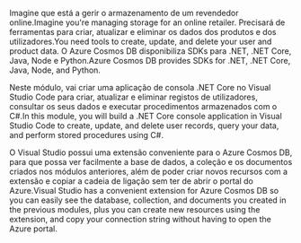 <span data-ttu-id="c9f90-101">Imagine que está a gerir o armazenamento de um revendedor online.</span><span class="sxs-lookup"><span data-stu-id="c9f90-101">Imagine you're managing storage for an online retailer.</span></span> <span data-ttu-id="c9f90-102">Precisará de ferramentas para criar, atualizar e eliminar os dados dos produtos e dos utilizadores.</span><span class="sxs-lookup"><span data-stu-id="c9f90-102">You need tools to create, update, and delete your user and product data.</span></span> <span data-ttu-id="c9f90-103">O Azure Cosmos DB disponibiliza SDKs para .NET, .NET Core, Java, Node e Python.</span><span class="sxs-lookup"><span data-stu-id="c9f90-103">Azure Cosmos DB provides SDKs for .NET, .NET Core, Java, Node, and Python.</span></span>

<span data-ttu-id="c9f90-104">Neste módulo, vai criar uma aplicação de consola .NET Core no Visual Studio Code para criar, atualizar e eliminar registos de utilizadores, consultar os seus dados e executar procedimentos armazenados com o C#.</span><span class="sxs-lookup"><span data-stu-id="c9f90-104">In this module, you will build a .NET Core console application in Visual Studio Code to create, update, and delete user records, query your data, and perform stored procedures using C#.</span></span>

<span data-ttu-id="c9f90-105">O Visual Studio possui uma extensão conveniente para o Azure Cosmos DB, para que possa ver facilmente a base de dados, a coleção e os documentos criados nos módulos anteriores, além de poder criar novos recursos com a extensão e copiar a cadeia de ligação sem ter de abrir o portal do Azure.</span><span class="sxs-lookup"><span data-stu-id="c9f90-105">Visual Studio has a convenient extension for Azure Cosmos DB so you can easily see the database, collection, and documents you created in the previous modules, plus you can create new resources using the extension, and copy your connection string without having to open the Azure portal.</span></span>
